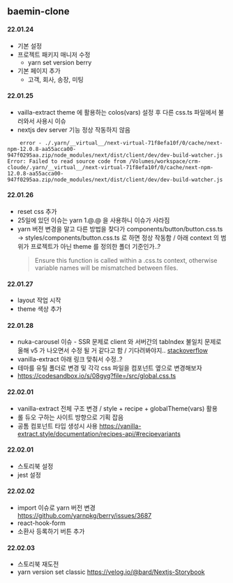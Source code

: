 ## baemin-clone

#### 22.01.24

-   기본 설정
-   프로젝트 패키지 매니저 수정
    -   yarn set version berry
-   기본 페이지 추가
    -   고객, 회사, 송장, 미팅

#### 22.01.25

-   vailla-extract theme 에 활용하는 colos(vars) 설정 후 다른 css.ts 파일에서 불러와서 사용시 이슈
-   nextjs dev server 기능 정상 작동하지 않음

```shell
    error - ./.yarn/__virtual__/next-virtual-71f8efa10f/0/cache/next-npm-12.0.8-aa55acca00-947f0295aa.zip/node_modules/next/dist/client/dev/dev-build-watcher.js
Error: Failed to read source code from /Volumes/workspace/crm-cloude/.yarn/__virtual__/next-virtual-71f8efa10f/0/cache/next-npm-12.0.8-aa55acca00-947f0295aa.zip/node_modules/next/dist/client/dev/dev-build-watcher.js
```

#### 22.01.26

-   reset css 추가
-   25일에 있던 이슈는 yarn 1.@.@ 을 사용하니 이슈가 사라짐
-   yarn 버전 변경을 말고 다른 방법을 찾다가 components/button/button.css.ts -> styles/components/button.css.ts 로 하면 정상 작동함 / 아래 context 의 범위가 프로젝트가 아닌 theme 를 정의한 폴더 기준인가..?
    > Ensure this function is called within a .css.ts context, otherwise variable names will be mismatched between files.

#### 22.01.27

-   layout 작업 시작
-   theme 색상 추가

#### 22.01.28

-   nuka-carousel 이슈 - SSR 문제로 client 와 서버간의 tabIndex 불일치 문제로 올해 v5 가 나오면서 수정 될 거 같다고 함 / 기다려봐야지..
    [stackoverflow](https://github.com/FormidableLabs/nuka-carousel/issues/735)
-   vanilla-extract 아래 링크 맞춰서 수정..?
-   테마를 유틸 폴더로 변경 및 각각 css 파일을 컴포넌트 옆으로 변경해보자
-   https://codesandbox.io/s/08gyg?file=/src/global.css.ts

#### 22.02.01

-   vanilla-extract 전체 구조 변경 / style + recipe + globalTheme(vars) 활용
-   롤 듀오 구하는 사이트 방향으로 기획 잡음
-   공톰 컴포넌트 타입 생성시 사용
    https://vanilla-extract.style/documentation/recipes-api/#recipevariants

#### 22.02.01

-   스토리북 설정
-   jest 설정

#### 22.02.02

-   import 이슈로 yarn 버전 변경
    https://github.com/yarnpkg/berry/issues/3687
-   react-hook-form
-   소환사 등록하기 버튼 추가

#### 22.02.03

-   스토리북 재도전
-   yarn version set classic
    https://velog.io/@bard/Nextjs-Storybook
